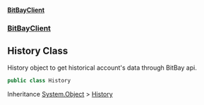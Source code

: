 #### [BitBayClient](./index.md 'index')
### [BitBayClient](./BitBayClient.md 'BitBayClient')
## History Class
History object to get historical account's data through BitBay api.  
```csharp
public class History
```
Inheritance [System.Object](https://docs.microsoft.com/en-us/dotnet/api/System.Object 'System.Object') &gt; [History](./BitBayClient-History.md 'BitBayClient.History')  
